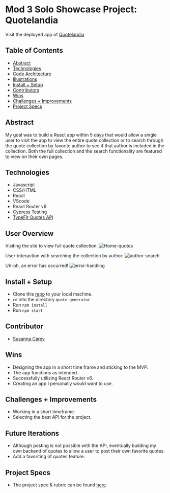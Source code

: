 # Mod 3 Solo Showcase Project: Quotelandia

Visit the deployed app of [Quotelandia](https://quotelandia.herokuapp.com/)


## Table of Contents
  - [Abstract](#abstract)
  - [Technologies](#technologies)
  - [Code Architecture](#code-architecture)
  - [Illustrations](#illustrations)
  - [Install + Setup](#set-up)
  - [Contributors](#contributors)
  - [Wins](#wins)
  - [Challenges + Improvements](#challenges-+-Improvements)
  - [Project Specs](#project-specs)

## Abstract
My goal was to build a React app within 5 days that would allow a single user to visit the app to view the entire quote collection or to search through the quote collection by favorite author to see if that author is included in the collection. Both the full collection and the search functionality are featured to view on their own pages.

## Technologies
  - Javascript
  - CSS/HTML
  - React
  - VScode
  - React Router v6
  - Cypress Testing
  - [TypeFit Quotes API](https://type.fit/api/quotes)
  

## User Overview 

Visiting the site to view full quote collection:
![Home-quotes](https://media.giphy.com/media/VgldjViox3ZveOnmpR/giphy.gif)

User-interaction with searching the collection by author:
![author-search](https://media.giphy.com/media/rXbO3RhgkUcZDfPwtt/giphy.gif)

Uh-oh, an error has occurred!
![error-handling](https://media.giphy.com/media/gfM8aENCbVfCuESWTC/giphy.gif)

## Install + Setup
  - Clone this [repo](https://github.com/susannaopal/Quotelandia) to your local machine.
  - `cd` into the directory `quote-generator`
  - Run `npm install`
  - Run `npm start`

## Contributor
  - [Susanna Carey](https://github.com/susannaopal)
 
## Wins
  - Designing the app in a short time frame and sticking to the MVP.
  - The app functions as intended. 
  - Successfully utilizing React Router v6.
  - Creating an app I personally would want to use.   

## Challenges + Improvements
  - Working in a short timeframe.
  - Selecting the best API for the project.

## Future Iterations
  - Although posting is not possible with the API, eventually building my own backend of quotes to allow a user to post their own favorite quotes.
  - Add a favoriting of quotes feature. 
 
## Project Specs
  - The project spec & rubric can be found [here](https://frontend.turing.edu/projects/module-3/showcase.html)
